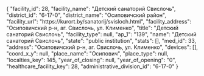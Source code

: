 {
    "facility_id": 28,
    "facility_name": "Детский санаторий Свислочь",
    "district_id": "6-17-0",
    "district_name": "Осиповичский район",
    "facility_url": "https:\/\/kurort.by\/sanatorij\/svisloch.html",
    "facility_address": "Осиповичский р-н, аг. Свислочь, ул. Клименко",
    "title": "Детский санаторий Свислочь",
    "facility_type": null,
    "ap_1": "139",
    "name": "Детский санаторий Свислочь",
    "state": "public institution",
    "stats": [],
    "med_id": 33,
    "address": "Осиповичский р-н, аг. Свислочь, ул. Клименко",
    "devices": [],
    "coord_x_y": null,
    "place_name": "Осипович",
    "place_type": null,
    "localties_key": 145,
    "year_of_closing": null,
    "year_of_opening": "0",
    "healthcare_facility_key": 28,
    "administrative_division_id": "6-17-0"
}